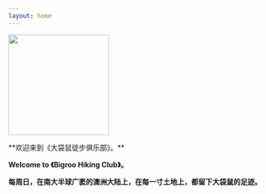 ```yaml
---
layout: home
---
```

<p style="center;">
  <img width="200" src="https://user-images.githubusercontent.com/90954432/197385297-bee19d53-1b3e-406a-8ff5-9ebc4beb1fa1.jpeg">
</p>
**欢迎来到《大袋鼠徒步俱乐部》。**

**Welcome to 《Bigroo Hiking Club》。**

**每周日，在南大半球广袤的澳洲大陆上，在每一寸土地上，都留下大袋鼠的足迹。**
